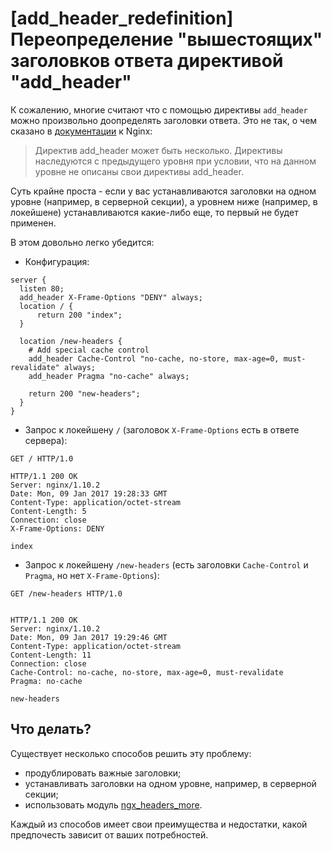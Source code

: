 # [add_header_redefinition] Переопределение "вышестоящих" заголовков ответа директивой "add_header"

К сожалению, многие считают что с помощью директивы `add_header` можно произвольно доопределять заголовки ответа.
Это не так, о чем сказано в [документации](http://nginx.org/ru/docs/http/ngx_http_headers_module.html#add_header) к Nginx:
> Директив add_header может быть несколько. Директивы наследуются с предыдущего уровня при условии, что на данном уровне не описаны свои директивы add_header.

Суть крайне проста - если у вас устанавливаются заголовки на одном уровне (например, в серверной секции), а уровнем ниже (например, в локейшене) устанавливаются какие-либо еще, то первый не будет применен.

В этом довольно легко убедится:
  - Конфигурация:
```nginx
server {
  listen 80;
  add_header X-Frame-Options "DENY" always;
  location / {
      return 200 "index";
  }

  location /new-headers {
    # Add special cache control
    add_header Cache-Control "no-cache, no-store, max-age=0, must-revalidate" always;
    add_header Pragma "no-cache" always;

    return 200 "new-headers";
  }
}
```
  - Запрос к локейшену `/` (заголовок `X-Frame-Options` есть в ответе сервера):
```http
GET / HTTP/1.0

HTTP/1.1 200 OK
Server: nginx/1.10.2
Date: Mon, 09 Jan 2017 19:28:33 GMT
Content-Type: application/octet-stream
Content-Length: 5
Connection: close
X-Frame-Options: DENY

index
```
  - Запрос к локейшену `/new-headers` (есть заголовки `Cache-Control` и `Pragma`, но нет `X-Frame-Options`):
```http
GET /new-headers HTTP/1.0


HTTP/1.1 200 OK
Server: nginx/1.10.2
Date: Mon, 09 Jan 2017 19:29:46 GMT
Content-Type: application/octet-stream
Content-Length: 11
Connection: close
Cache-Control: no-cache, no-store, max-age=0, must-revalidate
Pragma: no-cache

new-headers
```

## Что делать?
Существует несколько способов решить эту проблему:
  - продублировать важные заголовки;
  - устанавливать заголовки на одном уровне, например, в серверной секции;
  - использовать модуль [ngx_headers_more](https://www.nginx.com/resources/wiki/modules/headers_more/).

Каждый из способов имеет свои преимущества и недостатки, какой предпочесть зависит от ваших потребностей. 